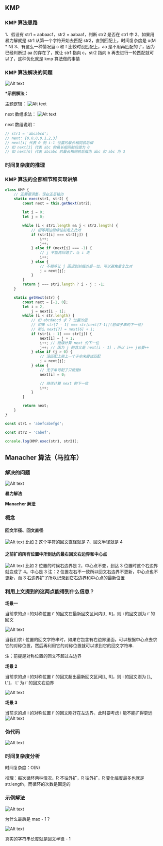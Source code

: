 ## KMP

### KMP 算法思路

1、假设有 str1 = aabaacf，str2 = aabaaf，判断 str2 是否在 str1 中
2、如果用暴力解就是 str1 从第一个字符开始去匹配 str2，直到匹配上，时间复杂度是 o(M \* N)
3、有这么一种情况当 c 和 f 比较时没匹配上，aa 是不用再匹配的了，因为已经判断过 aa 的存在了，就让 str1 指向 c，str2 指向 b 再去进行一轮匹配就可以了，这种优化就是 kmp 算法做的事情

### KMP 算法解决的问题

![Alt text](image.png)

**\*示例解法：**

主题逻辑：
![Alt text](image-1.png)

next 数组求法：
![Alt text](image-2.png)

next 数组说明：

```javascript
// str1 = 'abcabcd';
// next: [0,0,0,0,1,2,3]
// next[i] 代表 0 到 i-1 位置的最长相同前后缀
// 如 next[3] 代表 abc 的最长相同前后缀为 0
// 如 next[6] 代表 abcabc 的最长相同前后缀为 abc 和 abc 为 3
```

### 时间复杂度的推理

### KMP 算法的全部细节和实现讲解

```javascript
class KMP {
    // 还需要调整，现在还是错的
    static exec(str1, str2) {
        const next = this.getNext(str2);

        let i = 0;
        let j = 0;

        while (i < str1.length && j < str2.length) {
            // 相等两边继续往前走去比对
            if (str1[i] === str2[j]) {
                i++;
                j++;
            } else if (next[j] === -1) {
                // j 不能再回退了，让 i 走
                i++;
            } else {
                // 不相等让 j 回退到前缀的后一位，可以避免重复比对
                j = next[j];
            }
        }
        return j === str2.length ? i - j : -1;
    }

    static getNext(str) {
        const next = [-1, 0];
        let i = 2,
            j = next[i - 1];
        while (i < str.length) {
            // 如 abcdabcd 求 7 位置的值
            // 如果 str[7 - 1] === str[next[7-1]](前缀子串的下一位)
            // 那么 next[7] = next[6] + 1;
            if (str[i - 1] === str[j]) {
                next[i] = j + 1;
                i++; // 继续计算 next 的下一位
                j++; // 因为 j 的含义是 next[i - 1] ，所以 i++ j也要++
            } else if (j > 0) {
                // 没匹配上用上一个子串来尝试匹配
                j = next[j];
            } else {
                // 无子串可配了只能是0
                next[i] = 0;

                // 继续计算 next 的下一位
                i++;
            }
        }

        return next;
    }
}

const str1 = 'abefcabefgd';

const str2 = 'cabef';

console.log(KMP.exec(str1, str2));
```

## Manacher 算法（马拉车）

### 解决的问题

![Alt text](image-3.png)

**暴力解法**

**Manacher 解法**

### 概念

#### 回文半径、回文直径

![Alt text](image-4.png)
比如 2 这个字符的回文直径就是 7、回文半径就是 4

#### 之前扩的所有位置中所到达的最右回文右边界和中心点

![Alt text](image-5.png)
比如 2 位置的时候右边界是 2，中心点不变，到达 3 位置时这个右边界就变成了 4。中心是 3
注：2 位置左右不一致所以回文右边界不更新，中心点也不更新，而 3 右边界扩了所以记录到它右边界和中心点的最新位置

### 利用上文提到的这两点能得到什么信息？

**场景一**

当前求的点 i 的对称位置 i' 的回文在最新回文区间内[L, R]，则 i 的回文则为 i‘ 的回文

![Alt text](image-6.png)

当我们求 i 位置的回文字符串时，如果它包含有右边界里面，可以根据中心点去求它的对称位置，然后再利用它的对称位置就可以求到它的回文字符串.

注：前提是对称位置的回文不超过左边界

**场景 2**

当前求的点 i 的对称位置 i‘ 的回文超出最新回文区间[L, R]，则 i 的回文则为 [L, L']， L' 为 i‘ 的回文右边界

![Alt text](image-7.png)

**场景 3**

当前求的点 i 的对称位置 i‘ 的回文刚好在左边界，此时要考虑 i 能不能扩得更远
![Alt text](image-8.png)

### 伪代码

![Alt text](image-9.png)

### 时间复杂度分析

时间复杂度：O(N)

推理：每次循环两种情况，R 不往外扩，R 往外扩，R 变化幅度最多也就是 str.length，而循环的次数是固定的

### 示例解法

![Alt text](image-11.png)

为什么最后是 max - 1？

![Alt text](image-10.png)

真实的字符串长度就是回文半径 - 1
